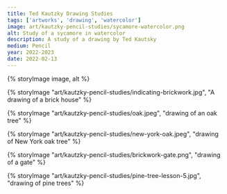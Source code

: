 ```yaml
---
title: Ted Kautzky Drawing Studies
tags: ['artworks', 'drawing', 'watercolor']
image: art/kautzky-pencil-studies/sycamore-watercolor.png
alt: Study of a sycamore in watercolor
description: A study of a drawing by Ted Kautsky
medium: Pencil
year: 2022-2023
date: 2022-02-13
---
```

{% storyImage image, alt %}

{% storyImage "art/kautzky-pencil-studies/indicating-brickwork.jpg", "A drawing of a brick house" %}

{% storyImage "art/kautzky-pencil-studies/oak.jpeg", "drawing of an oak tree" %}

{% storyImage "art/kautzky-pencil-studies/new-york-oak.jpeg", "drawing of New York oak tree" %} 

{% storyImage "art/kautzky-pencil-studies/brickwork-gate.png", "drawing of a gate" %} 

{% storyImage "art/kautzky-pencil-studies/pine-tree-lesson-5.jpg", "drawing of pine trees" %} 